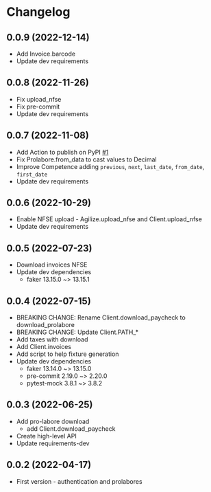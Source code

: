 # Changelog


## 0.0.9 (2022-12-14)
- Add Invoice.barcode
- Update dev requirements


## 0.0.8 (2022-11-26)
- Fix upload_nfse
- Fix pre-commit
- Update dev requirements


## 0.0.7 (2022-11-08)
- Add Action to publish on PyPI [#1](https://github.com/lucasrcezimbra/agilize/issues/1)
- Fix Prolabore.from_data to cast values to Decimal
- Improve Competence adding `previous`, `next`, `last_date`, `from_date`, `first_date`
- Update dev requirements


## 0.0.6 (2022-10-29)
- Enable NFSE upload - Agilize.upload_nfse and Client.upload_nfse
- Update dev requirements


## 0.0.5 (2022-07-23)
- Download invoices NFSE
- Update dev dependencies
  * faker 13.15.0 ~> 13.15.1


## 0.0.4 (2022-07-15)
- BREAKING CHANGE: Rename Client.download_paycheck to download_prolabore
- BREAKING CHANGE: Update Client.PATH_*
- Add taxes with download
- Add Client.invoices
- Add script to help fixture generation
- Update dev dependencies
  * faker 13.14.0 ~> 13.15.0
  * pre-commit 2.19.0 ~> 2.20.0
  * pytest-mock 3.8.1 ~> 3.8.2


## 0.0.3 (2022-06-25)
- Add pro-labore download
  * add Client.download_paycheck
- Create high-level API
- Update requirements-dev


## 0.0.2 (2022-04-17)
- First version - authentication and prolabores
